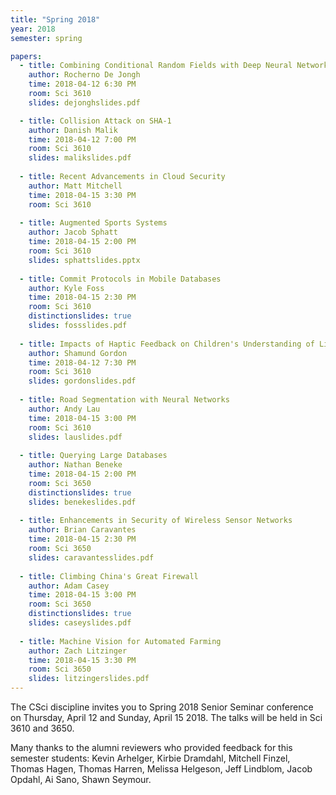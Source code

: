 ```yaml
---
title: "Spring 2018"
year: 2018
semester: spring

papers:
  - title: Combining Conditional Random Fields with Deep Neural Networks for Semantic Segmentation
    author: Rocherno De Jongh
    time: 2018-04-12 6:30 PM
    room: Sci 3610
    slides: dejonghslides.pdf

  - title: Collision Attack on SHA-1
    author: Danish Malik
    time: 2018-04-12 7:00 PM
    room: Sci 3610
    slides: malikslides.pdf
    
  - title: Recent Advancements in Cloud Security
    author: Matt Mitchell
    time: 2018-04-15 3:30 PM
    room: Sci 3610
     
  - title: Augmented Sports Systems
    author: Jacob Sphatt
    time: 2018-04-15 2:00 PM
    room: Sci 3610
    slides: sphattslides.pptx
     
  - title: Commit Protocols in Mobile Databases
    author: Kyle Foss
    time: 2018-04-15 2:30 PM
    room: Sci 3610
    distinctionslides: true
    slides: fossslides.pdf
     
  - title: Impacts of Haptic Feedback on Children's Understanding of Literature
    author: Shamund Gordon
    time: 2018-04-12 7:30 PM
    room: Sci 3610
    slides: gordonslides.pdf
     
  - title: Road Segmentation with Neural Networks
    author: Andy Lau
    time: 2018-04-15 3:00 PM
    room: Sci 3610
    slides: lauslides.pdf
     
  - title: Querying Large Databases
    author: Nathan Beneke
    time: 2018-04-15 2:00 PM
    room: Sci 3650
    distinctionslides: true
    slides: benekeslides.pdf
     
  - title: Enhancements in Security of Wireless Sensor Networks
    author: Brian Caravantes
    time: 2018-04-15 2:30 PM
    room: Sci 3650
    slides: caravantesslides.pdf
     
  - title: Climbing China's Great Firewall
    author: Adam Casey
    time: 2018-04-15 3:00 PM
    room: Sci 3650
    distinctionslides: true
    slides: caseyslides.pdf
     
  - title: Machine Vision for Automated Farming
    author: Zach Litzinger
    time: 2018-04-15 3:30 PM
    room: Sci 3650
    slides: litzingerslides.pdf
---
```


The CSci discipline invites you to Spring 2018 Senior Seminar conference on Thursday, April 12 and Sunday, April 15 2018. The talks will be held in Sci 3610 and 3650.

Many thanks to the alumni reviewers who provided feedback for this semester students: Kevin Arhelger, Kirbie Dramdahl, Mitchell Finzel, Thomas Hagen, Thomas Harren, Melissa Helgeson, Jeff Lindblom, Jacob Opdahl, Ai Sano, Shawn Seymour.
